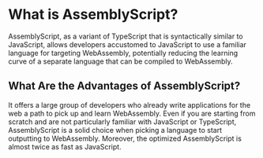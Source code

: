 # What is AssemblyScript?

AssemblyScript, as a variant of TypeScript that is syntactically similar to JavaScript, allows developers accustomed to JavaScript to use a familiar language for targeting WebAssembly, potentially reducing the learning curve of a separate language that can be compiled to WebAssembly.

## What Are the Advantages of AssemblyScript?

It offers a large group of developers who already write applications for the web a path to pick up and learn WebAssembly. Even if you are starting from scratch and are not particularly familiar with JavaScript or TypeScript, AssemblyScript is a solid choice when picking a language to start outputting to WebAssembly. Moreover, the optimized AssemblyScript is almost twice as fast as JavaScript.

